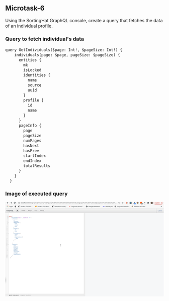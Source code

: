 ## Microtask-6

Using the SortingHat GraphQL console, create a query that fetches the data of an individual profile.

### Query to fetch individual's data

```
query GetIndividuals($page: Int!, $pageSize: Int!) {
    individuals(page: $page, pageSize: $pageSize) {
      entities {
        mk
        isLocked
        identities {
          name
          source
          uuid
        }
        profile {
          id
          name
        }
      }
      pageInfo {
        page
        pageSize
        numPages
        hasNext
        hasPrev
        startIndex
        endIndex
        totalResults
      }
    }
  }
```

### Image of executed query

![Query gif](Query.gif)
